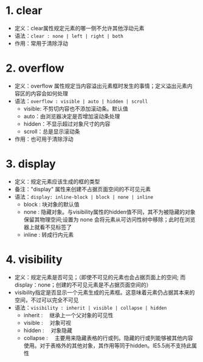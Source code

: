 # 1. clear
+ 定义：clear属性规定元素的哪一侧不允许其他浮动元素
+ 语法：`clear : none | left | right | both`
+ 作用：常用于清除浮动

# 2. overflow
+ 定义：overflow 属性规定当内容溢出元素框时发生的事情；定义溢出元素内容区的内容会如何处理
+ 语法：`overflow : visible | auto | hidden | scroll`
    - visible: 不剪切内容也不添加滚动条。默认值
    - auto：由浏览器决定是否增加滚动条处理
    - hidden：不显示超过对象尺寸的内容
    - scroll：总是显示滚动条
+ 作用：也可用于清除浮动

# 3. display
+ 定义：规定元素应该生成的框的类型
+ 备注："display" 属性来创建不占据页面空间的不可见元素
+ 语法：`display: inline-block | block | none | inline`
    - block : 块对象的默认值
    - none : 隐藏对象。与visibility属性的hidden值不同，其不为被隐藏的对象保留其物理空间;设置为 none 会将元素从可访问性树中移除；此时在浏览器上就看不见标签了
    - inline : 转成行内元素

# 4. visibility
+ 定义：规定元素是否可见；（即使不可见的元素也会占据页面上的空间; 而display：none；创建的不可见元素是不占据页面空间的）
+ visibility指定是否显示一个元素生成的元素框。这意味着元素仍占据其本来的空间，不过可以完全不可见
+ 语法：`visibility : inherit | visible | collapse | hidden`
    - inherit : 　继承上一个父对象的可见性
    - visible : 　对象可视
    - hidden : 　对象隐藏
    - collapse : 　主要用来隐藏表格的行或列。隐藏的行或列能够被其他内容使用。对于表格外的其他对象，其作用等同于hidden。IE5.5尚不支持此属性
